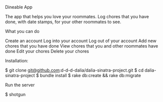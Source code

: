 
Dineable App

The app that helps you love your roommates. Log chores that you have done, with date stamps, for your other roommates to see.

What you can do

Create an account
Log into your account
Log out of your account
Add new chores that you have done
View chores that you and other roommates have done
Edit your chores
Delete your chores

Installation:

$ git clone git@github.com:d-d-d-dalia/dalia-sinatra-project.git
$ cd dalia-sinatra-project
$ bundle install
$ rake db:create && rake db:migrate

Run the server

$ shotgun
